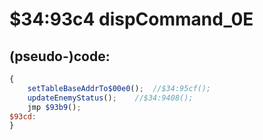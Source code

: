 ﻿
# $34:93c4 dispCommand_0E

<summary></summary>

## (pseudo-)code:
```js
{
	setTableBaseAddrTo$00e0();	//$34:95cf();
	updateEnemyStatus();	//$34:9408();
	jmp $93b9();
$93cd:
}
```



